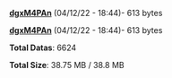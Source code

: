 [**dgxM4PAn**](/data/dgxM4PAn.txt) (04/12/22 - 18:44)- 613 bytes

[**dgxM4PAn**](/data/dgxM4PAn.txt) (04/12/22 - 18:44)- 613 bytes

**Total Datas**: 6624

**Total Size**: 38.75 MB / 38.8 MB